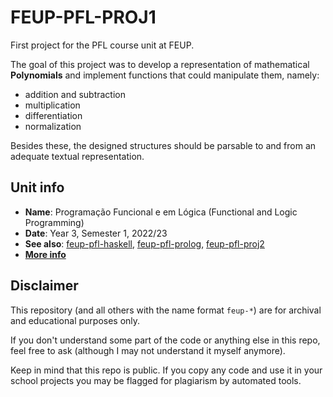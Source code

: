 # FEUP-PFL-PROJ1

First project for the PFL course unit at FEUP.

The goal of this project was to develop a representation of mathematical **Polynomials** and implement functions that could manipulate them, namely:

- addition and subtraction
- multiplication
- differentiation
- normalization

Besides these, the designed structures should be parsable to and from an adequate textual representation.

## Unit info

- **Name**: Programação Funcional e em Lógica (Functional and Logic Programming)
- **Date**: Year 3, Semester 1, 2022/23
- **See also**: [feup-pfl-haskell](https://github.com/ttoino/feup-pfl-haskell), [feup-pfl-prolog](https://github.com/ttoino/feup-pfl-prolog), [feup-pfl-proj2](https://github.com/ttoino/feup-pfl-proj2)
- [**More info**](https://sigarra.up.pt/feup/ucurr_geral.ficha_uc_view?pv_ocorrencia_id=484434)

## Disclaimer

This repository (and all others with the name format `feup-*`) are for archival and educational purposes only.

If you don't understand some part of the code or anything else in this repo, feel free to ask (although I may not understand it myself anymore).

Keep in mind that this repo is public. If you copy any code and use it in your school projects you may be flagged for plagiarism by automated tools.
